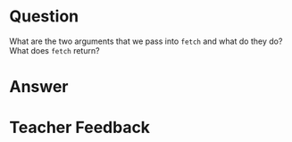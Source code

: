 # Question
What are the two arguments that we pass into `fetch` and what do they do? What does `fetch` return?

# Answer


# Teacher Feedback